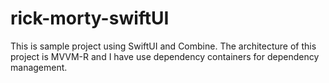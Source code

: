 # rick-morty-swiftUI
This is sample project using SwiftUI and Combine. The architecture of this project is MVVM-R and I have use dependency containers for dependency management.
